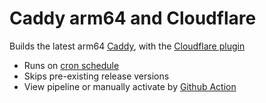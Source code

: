 # Caddy arm64 and Cloudflare

Builds the latest arm64 [Caddy](https://caddyserver.com/), with the [Cloudflare plugin](https://caddyserver.com/docs/modules/dns.providers.cloudflare)

- Runs on [cron schedule](https://github.com/bryanwtan/caddy_arm64/blob/main/.github/workflows/caddy.yml#L6)
- Skips pre-existing release versions
- View pipeline or manually activate by [Github Action](https://github.com/bryanwtan/caddy_arm64/actions/workflows/caddy.yml)
